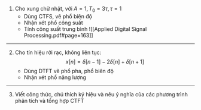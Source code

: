 1. Cho xung chữ nhật, với $A=1, T_0 = 3 \tau, \tau=1$
	- Dùng CTFS, vẽ phổ biên độ
	- Nhận xét phổ công suất
	- Tính công suất trung bình
	![[Applied Digital Signal Processing.pdf#page=163]]
---
2. Cho tín hiệu rời rạc, không liên tục: $$x[n] = \delta[n-1] -2 \delta[n] +\delta[n + 1]$$
	- Dùng DTFT vẽ phổ pha, phổ biên độ
	- Nhận xét phổ năng lượng
---
3. Viết công thức, chú thích ký hiệu và nêu ý nghĩa của các phương trình phân tích và tổng hợp CTFT

